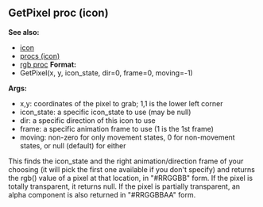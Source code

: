## GetPixel proc (icon)
**See also:**
+   [icon](/ref/icon.md) 
+   [procs (icon)](/ref/icon/proc.md) 
+   [rgb proc](/ref/proc/rgb.md) <!-- -->
**Format:**
+   GetPixel(x, y, icon_state, dir=0, frame=0, moving=-1)
<!-- -->
**Args:**
+   x,y: coordinates of the pixel to grab; 1,1 is the lower left corner
+   icon_state: a specific icon_state to use (may be null)
+   dir: a specific direction of this icon to use
+   frame: a specific animation frame to use (1 is the 1st frame)
+   moving: non-zero for only movement states, 0 for non-movement
    states, or null (default) for either


This finds the icon_state and the right animation/direction
frame of your choosing (it will pick the first one available if you
don\'t specify) and returns the rgb() value of a pixel at that location,
in \"#RRGGBB\" form. If the pixel is totally transparent, it returns
null. If the pixel is partially transparent, an alpha component is also
returned in \"#RRGGBBAA\" form.